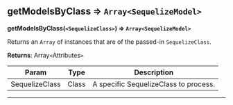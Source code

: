 ## getModelsByClass ⇒ `Array<SequelizeModel>`
**getModelsByClass(`<SequelizeClass>`) ⇒ `Array<SequelizeModel>`**

Returns an `Array` of <SequelizeModel> instances that are of the passed-in `SequelizeClass`.


**Returns**: Array`<`Attributes`>`


<table>
<thead><tr><th>Param</th><th>Type</th><th>Description</th></tr></thead>
<tbody>
<tr><td>SequelizeClass</td><td>Class</td><td>A specific SequelizeClass to process.</td></tr>
</tbody>
</table>

----
